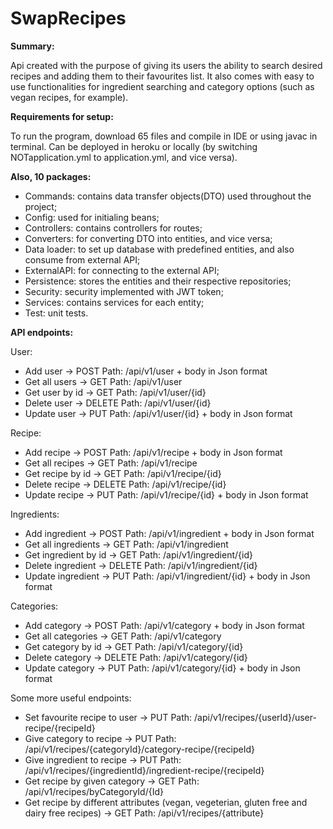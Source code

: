 # SwapRecipes


**Summary:**

Api created with the purpose of giving its users the ability to search desired recipes and adding them to their favourites list.
It also comes with easy to use functionalities for ingredient searching and category options (such as vegan recipes, for example).

**Requirements for setup:**

To run the program, download 65 files and compile in IDE or using javac in terminal. 
Can be deployed in heroku or locally (by switching NOTapplication.yml to application.yml, and vice versa).



**Also, 10 packages:**
- Commands: contains data transfer objects(DTO) used throughout the project;
- Config: used for initialing beans;
- Controllers: contains controllers for routes;
- Converters: for converting DTO into entities, and vice versa;
- Data loader: to set up database with predefined entities, and also consume from external API;
- ExternalAPI: for connecting to the external API;
- Persistence: stores the entities and their respective repositories;
- Security: security implemented with JWT token;
- Services: contains services for each entity;
- Test: unit tests.


**API endpoints:**

User:
- Add user -> POST Path: /api/v1/user + body in Json format
- Get all users -> GET Path: /api/v1/user
- Get user by id -> GET Path: /api/v1/user/{id}
- Delete user -> DELETE Path: /api/v1/user/{id}
- Update user -> PUT Path: /api/v1/user/{id} + body in Json format

Recipe:
- Add recipe -> POST Path: /api/v1/recipe + body in Json format
- Get all recipes -> GET Path: /api/v1/recipe
- Get recipe by id -> GET Path: /api/v1/recipe/{id}
- Delete recipe -> DELETE Path: /api/v1/recipe/{id}
- Update recipe -> PUT Path: /api/v1/recipe/{id} + body in Json format

Ingredients:
- Add ingredient -> POST Path: /api/v1/ingredient + body in Json format
- Get all ingredients -> GET Path: /api/v1/ingredient 
- Get ingredient by id -> GET Path: /api/v1/ingredient/{id}
- Delete ingredient -> DELETE Path: /api/v1/ingredient/{id}
- Update ingredient -> PUT Path: /api/v1/ingredient/{id} + body in Json format

Categories:
- Add category -> POST Path: /api/v1/category + body in Json format
- Get all categories -> GET Path: /api/v1/category
- Get category by id -> GET Path: /api/v1/category/{id}
- Delete category -> DELETE Path: /api/v1/category/{id}
- Update category -> PUT Path: /api/v1/category/{id} + body in Json format

Some more useful endpoints:
- Set favourite recipe to user -> PUT Path: /api/v1/recipes/{userId}/user-recipe/{recipeId}
- Give category to recipe -> PUT Path: /api/v1/recipes/{categoryId}/category-recipe/{recipeId}
- Give ingredient to recipe -> PUT Path: /api/v1/recipes/{ingredientId}/ingredient-recipe/{recipeId}
- Get recipe by given category -> GET Path: /api/v1/recipes/byCategoryId/{Id}
- Get recipe by different attributes (vegan, vegeterian, gluten free and dairy free recipes)
-> GET Path: /api/v1/recipes/{attribute}

